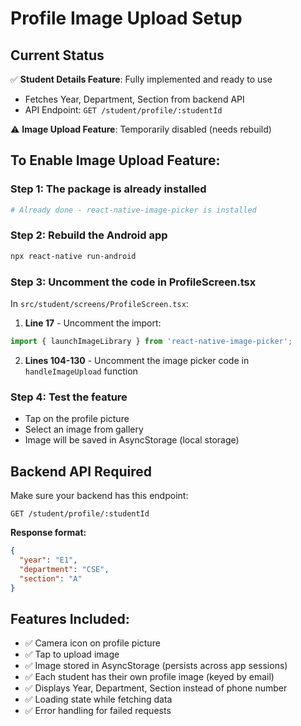 # Profile Image Upload Setup

## Current Status
✅ **Student Details Feature**: Fully implemented and ready to use
- Fetches Year, Department, Section from backend API
- API Endpoint: `GET /student/profile/:studentId`

⚠️ **Image Upload Feature**: Temporarily disabled (needs rebuild)

## To Enable Image Upload Feature:

### Step 1: The package is already installed
```bash
# Already done - react-native-image-picker is installed
```

### Step 2: Rebuild the Android app
```bash
npx react-native run-android
```

### Step 3: Uncomment the code in ProfileScreen.tsx

In `src/student/screens/ProfileScreen.tsx`:

1. **Line 17** - Uncomment the import:
```typescript
import { launchImageLibrary } from 'react-native-image-picker';
```

2. **Lines 104-130** - Uncomment the image picker code in `handleImageUpload` function

### Step 4: Test the feature
- Tap on the profile picture
- Select an image from gallery
- Image will be saved in AsyncStorage (local storage)

## Backend API Required

Make sure your backend has this endpoint:

```
GET /student/profile/:studentId
```

**Response format:**
```json
{
  "year": "E1",
  "department": "CSE",
  "section": "A"
}
```

## Features Included:
- ✅ Camera icon on profile picture
- ✅ Tap to upload image
- ✅ Image stored in AsyncStorage (persists across app sessions)
- ✅ Each student has their own profile image (keyed by email)
- ✅ Displays Year, Department, Section instead of phone number
- ✅ Loading state while fetching data
- ✅ Error handling for failed requests
